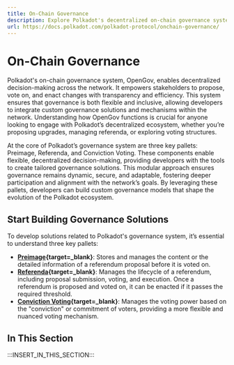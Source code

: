 ```yaml
---
title: On-Chain Governance
description: Explore Polkadot's decentralized on-chain governance system, OpenGov, including how it works, the proposal process, and key info for developers.
url: https://docs.polkadot.com/polkadot-protocol/onchain-governance/
---
```


# On-Chain Governance

Polkadot's on-chain governance system, OpenGov, enables decentralized decision-making across the network. It empowers stakeholders to propose, vote on, and enact changes with transparency and efficiency. This system ensures that governance is both flexible and inclusive, allowing developers to integrate custom governance solutions and mechanisms within the network. Understanding how OpenGov functions is crucial for anyone looking to engage with Polkadot’s decentralized ecosystem, whether you’re proposing upgrades, managing referenda, or exploring voting structures.

At the core of Polkadot’s governance system are three key pallets: Preimage, Referenda, and Conviction Voting. These components enable flexible, decentralized decision-making, providing developers with the tools to create tailored governance solutions. This modular approach ensures governance remains dynamic, secure, and adaptable, fostering deeper participation and alignment with the network’s goals. By leveraging these pallets, developers can build custom governance models that shape the evolution of the Polkadot ecosystem.

## Start Building Governance Solutions

To develop solutions related to Polkadot's governance system, it’s essential to understand three key pallets:

- **[Preimage](https://paritytech.github.io/polkadot-sdk/master/pallet_preimage/index.html){target=\_blank}**: Stores and manages the content or the detailed information of a referendum proposal before it is voted on.
- **[Referenda](https://paritytech.github.io/polkadot-sdk/master/pallet_referenda/index.html){target=\_blank}**: Manages the lifecycle of a referendum, including proposal submission, voting, and execution. Once a referendum is proposed and voted on, it can be enacted if it passes the required threshold.
- **[Conviction Voting](https://paritytech.github.io/polkadot-sdk/master/pallet_conviction_voting/index.html){target=\_blank}**: Manages the voting power based on the "conviction" or commitment of voters, providing a more flexible and nuanced voting mechanism.

## In This Section

:::INSERT_IN_THIS_SECTION:::
